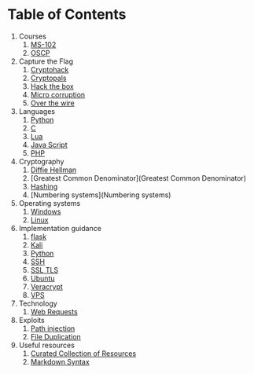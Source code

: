 # Table of Contents

1.  Courses
	1. [MS-102](MS%20102%20Certification%20Overview.md)
	2. [OSCP](OSCP%20Certification%20Overview.md)
2. Capture the Flag
	1. [Cryptohack](Cryptohack.md)
	2. [Cryptopals](Cryptopals.md)
	3. [Hack the box](Hack%20%20the%20Box)
	4. [Micro corruption](Micro%20Corruption)
	5. [Over the wire](Over%20the%20Wire)
3. Languages
	1. [Python](Python.md)
	2. [C]()
	3. [Lua]()
	4. [Java Script]()
	5. [PHP]()
4. Cryptography
	1. [Diffie Hellman](Diffie%20Hellman)
	2. [Greatest Common Denominator](Greatest Common Denominator)
	3. [Hashing](Hashing.md)
	4. [Numbering systems](Numbering systems)
5. Operating systems
	1. [Windows](Windows)
	2. [Linux](Linux)
6. Implementation guidance
	1. [flask](Notes/Languages/Python/flask.md)
	2. [Kali](Kali.md)
	3. [Python](Python.md)
	4. [SSH](Notes/Implementation%20Guidance/SSH.md)
	5. [SSL TLS](SSL%20TLS.md)
	6. [Ubuntu](Ubuntu.md)
	7. [Veracrypt](Notes/Implementation%20Guidance/Veracrypt.md)
	8. [VPS](VPS.md)
7. Technology
	1. [Web Requests](Web%20Requests)
8. Exploits
	1. [Path injection](Path%20injection.md)
	2. [File Duplication](File%20Duplication.md)
9. Useful resources
	1. [Curated Collection of Resources](Curated%20Collection%20of%20Resources)
	2. [Markdown Syntax](Markdown%20Syntax)

